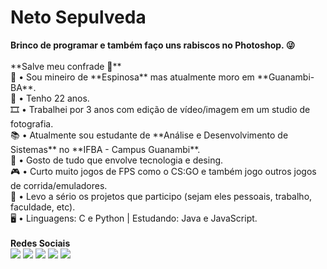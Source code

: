<h1>Neto Sepulveda</h1>
<strong>Brinco de programar e também faço uns rabiscos no Photoshop. 😜</strong>
<br/>
<br/>**Salve meu confrade 🖖**
<br/>📌 • Sou mineiro de **Espinosa** mas atualmente moro em **Guanambi-BA**.
<br/>👦 • Tenho 22 anos.
<br/>🎞️ • Trabalhei por 3 anos com edição de vídeo/imagem em um studio de fotografia.
<br/>📚 • Atualmente sou estudante de **Análise e Desenvolvimento de Sistemas** no **IFBA - Campus Guanambi**.
<br/>🤖 • Gosto de tudo que envolve tecnologia e desing.
<br/>🎮 • Curto muito jogos de FPS como o CS:GO e também jogo outros jogos de corrida/emuladores.
<br/>💬 • Levo a sério os projetos que participo (sejam eles pessoais, trabalho, faculdade, etc).
<br/>🖥️ • Linguagens: C e Python | Estudando: Java e JavaScript.
<br/><br/>
<strong>Redes Sociais</strong>
<br/>
<!-- Badge Gmail -->
<a target="_blank" href="mailto:clementesepulveda27@gmail.com" style="text-decoration: none;">
  <img src="https://img.shields.io/badge/-Neto%20Sepulveda-c14438?style=social-square&logo=Gmail&logoColor=white"/>
</a>
<!-- Badge Twitter -->
<a target="_blank" href="https://twitter.com/net0xy" style="text-decoration: none;">
  <img src="https://img.shields.io/badge/-net0xy-00acee?style=social-square&logo=Twitter&logoColor=white"/>
</a>
<!-- Badge Facebook -->
<a target="_blank" href="http://facebook.com/net0sepulveda" style="text-decoration: none;">
  <img src="https://img.shields.io/badge/-Neto%20Sepulveda-3b5998?style=social-square&logo=Facebook&logoColor=white"/>
</a>
<!-- Badge Instagram -->
<a target="_blank" href="http://instagram.com/net0sepulveda" style="text-decoration: none;">
  <img src="https://img.shields.io/badge/-net0sepulveda-3f729b?style=social-square&logo=Instagram&logoColor=white"/>
</a>
<!-- Badge Steam -->
<a target="_blank" href="https://steamcommunity.com/id/net0x" style="text-decoration: none;">
  <img src="https://img.shields.io/badge/-net0x-171a21?style=social-square&logo=Steam&logoColor=white"/>
</a>
